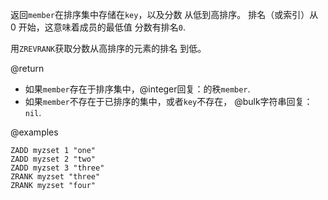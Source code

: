 返回`member`在排序集中存储在`key`，以及分数
从低到高排序。
排名（或索引）从 0 开始，这意味着成员的最低值
分数有排名`0`.

用`ZREVRANK`获取分数从高排序的元素的排名
到低。

@return

*   如果`member`存在于排序集中，@integer回复：的秩`member`.
*   如果`member`不存在于已排序的集中，或者`key`不存在，
    @bulk字符串回复：`nil`.

@examples

```cli
ZADD myzset 1 "one"
ZADD myzset 2 "two"
ZADD myzset 3 "three"
ZRANK myzset "three"
ZRANK myzset "four"
```
